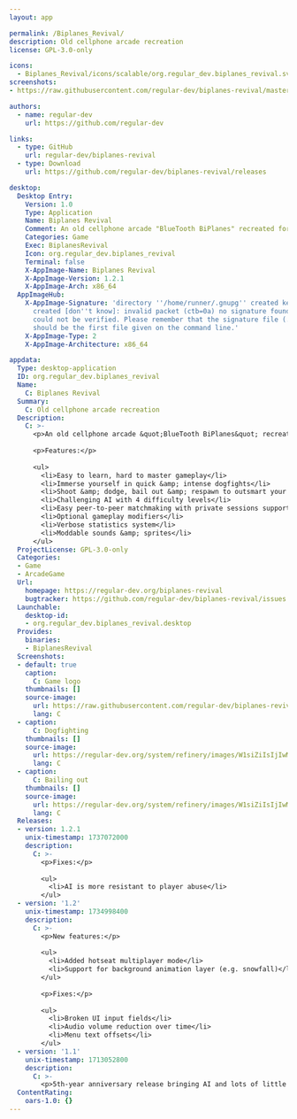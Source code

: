 ```yaml
---
layout: app

permalink: /Biplanes_Revival/
description: Old cellphone arcade recreation
license: GPL-3.0-only

icons:
  - Biplanes_Revival/icons/scalable/org.regular_dev.biplanes_revival.svg
screenshots:
- https://raw.githubusercontent.com/regular-dev/biplanes-revival/master/assets/menu/screen_logo.png

authors:
  - name: regular-dev
    url: https://github.com/regular-dev

links:
  - type: GitHub
    url: regular-dev/biplanes-revival
  - type: Download
    url: https://github.com/regular-dev/biplanes-revival/releases

desktop:
  Desktop Entry:
    Version: 1.0
    Type: Application
    Name: Biplanes Revival
    Comment: An old cellphone arcade "BlueTooth BiPlanes" recreated for PC
    Categories: Game
    Exec: BiplanesRevival
    Icon: org.regular_dev.biplanes_revival
    Terminal: false
    X-AppImage-Name: Biplanes Revival
    X-AppImage-Version: 1.2.1
    X-AppImage-Arch: x86_64
  AppImageHub:
    X-AppImage-Signature: 'directory ''/home/runner/.gnupg'' created keybox ''/home/runner/.gnupg/pubring.kbx''
      created [don''t know]: invalid packet (ctb=0a) no signature found the signature
      could not be verified. Please remember that the signature file (.sig or .asc)
      should be the first file given on the command line.'
    X-AppImage-Type: 2
    X-AppImage-Architecture: x86_64

appdata:
  Type: desktop-application
  ID: org.regular_dev.biplanes_revival
  Name:
    C: Biplanes Revival
  Summary:
    C: Old cellphone arcade recreation
  Description:
    C: >-
      <p>An old cellphone arcade &quot;BlueTooth BiPlanes&quot; recreated for PC.</p>
  
      <p>Features:</p>
  
      <ul>
        <li>Easy to learn, hard to master gameplay</li>
        <li>Immerse yourself in quick &amp; intense dogfights</li>
        <li>Shoot &amp; dodge, bail out &amp; respawn to outsmart your rival</li>
        <li>Challenging AI with 4 difficulty levels</li>
        <li>Easy peer-to-peer matchmaking with private sessions support</li>
        <li>Optional gameplay modifiers</li>
        <li>Verbose statistics system</li>
        <li>Moddable sounds &amp; sprites</li>
      </ul>
  ProjectLicense: GPL-3.0-only
  Categories:
  - Game
  - ArcadeGame
  Url:
    homepage: https://regular-dev.org/biplanes-revival
    bugtracker: https://github.com/regular-dev/biplanes-revival/issues
  Launchable:
    desktop-id:
    - org.regular_dev.biplanes_revival.desktop
  Provides:
    binaries:
    - BiplanesRevival
  Screenshots:
  - default: true
    caption:
      C: Game logo
    thumbnails: []
    source-image:
      url: https://raw.githubusercontent.com/regular-dev/biplanes-revival/master/assets/menu/screen_logo.png
      lang: C
  - caption:
      C: Dogfighting
    thumbnails: []
    source-image:
      url: https://regular-dev.org/system/refinery/images/W1siZiIsIjIwMjQvMDQvMTQvNHY5N3phZHk5Z19CaXBsYW5lc1Jldml2YWxfc2NyZWVuc2hvdF8xLnBuZyJdXQ/BiplanesRevival_screenshot_1.png?sha=ac4d807051bc375e
      lang: C
  - caption:
      C: Bailing out
    thumbnails: []
    source-image:
      url: https://regular-dev.org/system/refinery/images/W1siZiIsIjIwMjQvMDQvMTQvNW13dXc1cHFja19CaXBsYW5lc1Jldml2YWxfc2NyZWVuc2hvdF8yLnBuZyJdXQ/BiplanesRevival_screenshot_2.png?sha=2157c2ac2626cf29
      lang: C
  Releases:
  - version: 1.2.1
    unix-timestamp: 1737072000
    description:
      C: >-
        <p>Fixes:</p>
  
        <ul>
          <li>AI is more resistant to player abuse</li>
        </ul>
  - version: '1.2'
    unix-timestamp: 1734998400
    description:
      C: >-
        <p>New features:</p>
  
        <ul>
          <li>Added hotseat multiplayer mode</li>
          <li>Support for background animation layer (e.g. snowfall)</li>
        </ul>
  
        <p>Fixes:</p>
  
        <ul>
          <li>Broken UI input fields</li>
          <li>Audio volume reduction over time</li>
          <li>Menu text offsets</li>
        </ul>
  - version: '1.1'
    unix-timestamp: 1713052800
    description:
      C: >-
        <p>5th-year anniversary release bringing AI and lots of little improvements</p>
  ContentRating:
    oars-1.0: {}
---
```

